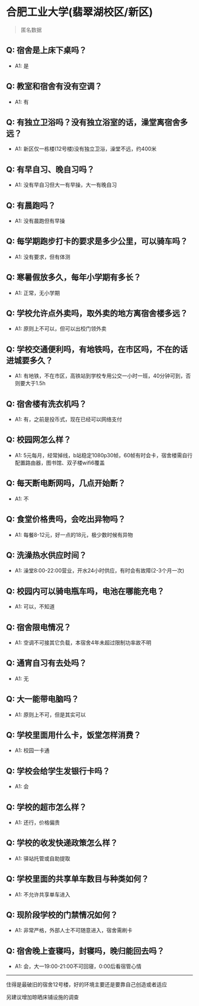 # 合肥工业大学(翡翠湖校区/新区)

> 匿名数据

## Q: 宿舍是上床下桌吗？

- A1: 是

## Q: 教室和宿舍有没有空调？

- A1: 有

## Q: 有独立卫浴吗？没有独立浴室的话，澡堂离宿舍多远？

- A1: 新区仅一栋楼(12号楼)没有独立卫浴，澡堂不远，约400米

## Q: 有早自习、晚自习吗？

- A1: 没有早自习但大一有早操，大一有晚自习

## Q: 有晨跑吗？

- A1: 没有晨跑但有早操

## Q: 每学期跑步打卡的要求是多少公里，可以骑车吗？

- A1: 没有要求，但有体测

## Q: 寒暑假放多久，每年小学期有多长？

- A1: 正常，无小学期

## Q: 学校允许点外卖吗，取外卖的地方离宿舍楼多远？

- A1: 原则上不可以，但可以出校门领外卖

## Q: 学校交通便利吗，有地铁吗，在市区吗，不在的话进城要多久？

- A1: 有地铁，不在市区，高铁站到学校专用公交一小时一班，40分钟可到，否则要大于1.5h

## Q: 宿舍楼有洗衣机吗？

- A1: 有，之前是投币式，现在已经可以网络支付

## Q: 校园网怎么样？

- A1: 5元每月，经常掉线，b站稳定1080p30帧，60帧有时会卡，宿舍楼需自行配置路由器，图书馆、双子楼wifi6覆盖

## Q: 每天断电断网吗，几点开始断？

- A1: 不

## Q: 食堂价格贵吗，会吃出异物吗？

- A1: 每餐8-12元，好一点的18元，极少数时候有异物

## Q: 洗澡热水供应时间？

- A1: 澡堂8:00-22:00营业，开水24小时供应，有时会有故障(2-3个月一次)

## Q: 校园内可以骑电瓶车吗，电池在哪能充电？

- A1: 可以，不知道

## Q: 宿舍限电情况？

- A1: 空调不可接其它负载，本宿舍4年未超过限制功率故不明

## Q: 通宵自习有去处吗？

- A1: 无

## Q: 大一能带电脑吗？

- A1: 原则上不可，但是其实可以

## Q: 学校里面用什么卡，饭堂怎样消费？

- A1: 校园一卡通

## Q: 学校会给学生发银行卡吗？

- A1: 会

## Q: 学校的超市怎么样？

- A1: 还行，价格偏贵

## Q: 学校的收发快递政策怎么样？

- A1: 驿站托管或自助提取

## Q: 学校里面的共享单车数目与种类如何？

- A1: 不允许共享单车进入

## Q: 现阶段学校的门禁情况如何？

- A1: 非常严格，外部人士不可随意进入，宿舍需刷卡

## Q: 宿舍晚上查寝吗，封寝吗，晚归能回去吗？

- A1: 会，大一19:00-21:00不可回寝，0:00后看宿管心情

***

住得是最破旧的宿舍12号楼，好的环境主要还是要靠自己创造或者适应

另建议增加晾晒床铺设施的调查